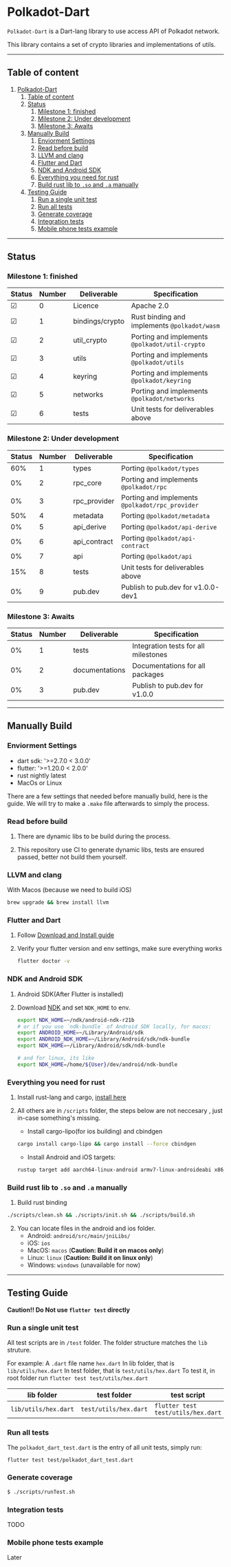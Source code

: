 # Polkadot-Dart

`Polkadot-Dart` is a Dart-lang library to use access API of Polkadot network.

This library contains a set of crypto libraries and implementations of utils.

---
## Table of content
1. [Polkadot-Dart](#polkadot-dart)
   1. [Table of content](#table-of-content)
   2. [Status](#status)
      1. [Milestone 1: finished](#milestone-1-finished)
      2. [Milestone 2: Under development](#milestone-2-under-development)
      3. [Milestone 3: Awaits](#milestone-3-awaits)
   3. [Manually Build](#manually-build)
      1. [Enviorment Settings](#enviorment-settings)
      2. [Read before build](#read-before-build)
      3. [LLVM and clang](#llvm-and-clang)
      4. [Flutter and Dart](#flutter-and-dart)
      5. [NDK and Android SDK](#ndk-and-android-sdk)
      6. [Everything you need for rust](#everything-you-need-for-rust)
      7. [Build rust lib to `.so` and `.a` manually](#build-rust-lib-to-so-and-a-manually)
   4. [Testing Guide](#testing-guide)
      1. [Run a single unit test](#run-a-single-unit-test)
      2. [Run all tests](#run-all-tests)
      3. [Generate coverage](#generate-coverage)
      4. [Integration tests](#integration-tests)
      5. [Mobile phone tests example](#mobile-phone-tests-example)

---
## Status

### Milestone 1: finished

| Status  | Number | Deliverable     | Specification                                  |
| ------- | ------ | --------------- | ---------------------------------------------- |
| &#9745; | 0      | Licence         | Apache 2.0                                     |
| &#9745; | 1      | bindings/crypto | Rust binding and implements `@polkadot/wasm`   |
| &#9745; | 2      | util_crypto     | Porting and implements `@polkadot/util-crypto` |
| &#9745; | 3      | utils           | Porting and implements `@polkadot/utils`       |
| &#9745; | 4      | keyring         | Porting and implements `@polkadot/keyring`     |
| &#9745; | 5      | networks        | Porting and implements `@polkadot/networks`    |
| &#9745; | 6      | tests           | Unit tests for deliverables above              |

### Milestone 2: Under development

| Status | Number | Deliverable  | Specification                                   |
| ------ | ------ | ------------ | ----------------------------------------------- |
| 60%    | 1      | types        | Porting `@polkadot/types`                       |
| 0%     | 2      | rpc_core     | Porting and implements `@polkadot/rpc`          |
| 0%     | 3      | rpc_provider | Porting and implements `@polkadot/rpc_provider` |
| 50%    | 4      | metadata     | Porting  `@polkadot/metadata`                   |
| 0%     | 5      | api_derive   | Porting  `@polkadot/api-derive`                 |
| 0%     | 6      | api_contract | Porting  `@polkadot/api-contract`               |
| 0%     | 7      | api          | Porting  `@polkadot/api`                        |
| 15%    | 8      | tests        | Unit tests for deliverables above               |
| 0%     | 9      | pub.dev      | Publish to pub.dev for v1.0.0-dev1              |

### Milestone 3: Awaits

| Status | Number | Deliverable    | Specification                        |
| ------ | ------ | -------------- | ------------------------------------ |
| 0%     | 1      | tests          | Integration tests for all milestones |
| 0%     | 2      | documentations | Documentations for all packages      |
| 0%     | 3      | pub.dev        | Publish to pub.dev for v1.0.0        |

---
## Manually Build
### Enviorment Settings
* dart sdk: '>=2.7.0 < 3.0.0'
* flutter: '>=1.20.0 < 2.0.0'
* rust nightly latest
* MacOs or Linux
  
There are a few settings that needed before manually build, here is the guide.
We will try to make a `.make` file afterwards to simply the process.

### Read before build
1. There are dynamic libs to be build during the process.
   
2. This repository use CI to generate dynamic libs, tests are ensured passed, better not build them yourself.



### LLVM and clang

With Macos (because we need to build iOS)

```bash
brew upgrade && brew install llvm
```

### Flutter and Dart
1. Follow [Download and Install guide](https://flutter.dev/docs/get-started/install)
2. Verify your flutter version and env settings, make sure everything works
   
    ```bash
    flutter doctor -v
    ```

### NDK and Android SDK
1. Android SDK(After Flutter is installed)
2. Download [NDK](https://developer.android.com/ndk/downloads) and set `NDK_HOME` to env.
   
    ```bash
    export NDK_HOME=~/ndk/android-ndk-r21b
    # or if you use `ndk-bundle` of Android SDK locally, for macos:
    export ANDROID_HOME=~/Library/Android/sdk
    export ANDROID_NDK_HOME=~/Library/Android/sdk/ndk-bundle
    export NDK_HOME=~/Library/Android/sdk/ndk-bundle

    # and for linux, its like
    export NDK_HOME=/home/${User}/dev/android/ndk-bundle
    ```

### Everything you need for rust
1. Install rust-lang and cargo, [install here](https://www.rust-lang.org/tools/install)
2. All others are in `/scripts` folder, the steps below are not neccesary , just in-case something's missing.
   
   * Install cargo-lipo(for ios building) and cbindgen
   ```bash
   cargo install cargo-lipo && cargo install --force cbindgen
   ```

   * Install Android and iOS targets:
   ```bash
   rustup target add aarch64-linux-android armv7-linux-androideabi x86_64-linux-android i686-linux-android aarch64-apple-ios x86_64-apple-ios
   ```

### Build rust lib to `.so` and `.a` manually  
1. Build rust binding
```bash
./scripts/clean.sh && ./scripts/init.sh && ./scripts/build.sh
```
2. You can locate files in the android and ios folder.
   * Android: `android/src/main/jniLibs/`
   * iOS:  `ios`
   * MacOS: `macos` (**Caution: Build it on macos only**)
   * Linux: `linux` (**Caution: Build it on linux only**)
   * Windows: `windows` (unavailable for now)

---
## Testing Guide
**Caution!! Do Not use `flutter test` directly**

### Run a single unit test
All test scripts are in `/test` folder. The folder structure matches the `lib` struture.

For example:
A `.dart` file name `hex.dart` 
In lib folder, that is `lib/utils/hex.dart`
In test folder, that is  `test/utils/hex.dart`
To test it, in root folder run `flutter test test/utils/hex.dart`

| lib folder           | test folder           | test script                        |
| -------------------- | --------------------- | ---------------------------------- |
| `lib/utils/hex.dart` | `test/utils/hex.dart` | `flutter test test/utils/hex.dart` |


### Run all tests
The `polkadot_dart_test.dart` is the entry of all unit tests, simply run:

`flutter test test/polkadot_dart_test.dart` 

### Generate coverage
```bash
$ ./scripts/runTest.sh
```

### Integration tests
TODO

### Mobile phone tests example
Later









